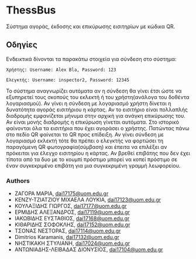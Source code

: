 # ThessBus

Σύστημα αγοράς, έκδοσης και επικύρωσης εισιτηρίων με κώδικα QR.

## Οδηγίες

Ενδεικτικά δίνονται τα παρακάτω στοιχεία για σύνδεση στο σύστημα:

```
Χρήστης: Username: Alex Bla, Password: 123
```

```
Ελεγκτής: Username: inspector2, Password: 12345
```

Το σύστημα αναγνωρίζει αυτόματα αν η σύνδεση θα γίνει έτσι ώστε να εξυπηρετεί τους σκοπούς του εκλεκτή ή του χρήστη(ανάλογα του δοθέντα λογαριασμού). Αν γίνει η σύνδεση με λογαριασμό χρήστη δίνεται η δυνατότητα αγοράς εισιτήριου η κάρτας. Αν το εισιτήριο είναι πολλαπλής διαδρομής εμφανίζεται μήνυμα στην αρχική για ανάγκη επικύρωσης του. Αν είναι μονής διαδρομής η επικύρωση γίνεται αυτόματα. Στο ιστορικό φαίνονται όλα τα εισιτήρια που έχει αγοράσει ο χρήστης. Πατώντας πάνω στο πεδίο QR φαίνεται το QR προς επίδειξη. Αν γίνει σύνδεση με λογαριασμό εκλεκτή τότε θα πρέπει ο ελεγκτής να φορτώσει τη παραγόμενη QR φωτογραφία(σύμβαση) και έπειτα να επιλέξει αν πρόκειται για έλεγχο εισιτηρίου η κάρτας. Αν βρεθεί επιβάτης που δεν έχει τίποτα από τα δυο με το κουμπί πρόστιμο μπορεί να κοπεί πρόστιμο σε έναν συγκεκριμένο επιβάτη για μια συγκεκριμένη γραμμή λεωφορείου.

### Authors

* ΖΑΓΟΡΑ ΜΑΡΙΑ, dai17175@uom.edu.gr
* ΚΕΝΖΥ-ΤΖΙΑΤΖΙΟΥ ΜΙΧΑΕΛΑ ΛΟΥΚΙΑ, dai17123@uom.edu.gr
* ΚΟΥΛΑΞΙΔΗΣ ΓΙΩΡΓΟΣ, dai17177@uom.edu.gr
* ΕΡΜΙΔΗΣ ΑΛΕΞΑΝΔΡΟΣ, dai17119@uom.edu.gr
* ΙΑΚΩΒΙΔΗΣ ΕΥΣΤΑΘΙΟΣ, dai17168@uom.edu.gr
* ΚΙΘΑΡΙΔΗΣ ΣΟΦΟΚΛΗΣ, dai17152@uom.edu.gr
* ΤΣΟΝΑΣ ΝΕΣΤΟΡΑΣ, dai17114@uom.edu.gr
* Dimitrios Karamanis, dai17132@uom.edu.gr
* ΝΗΣΤΙΚΑΚΗ ΣΤΥΛΙΑΝΗ, dai17024@uom.edu.gr
* ΑΝΤΩΝΙΑΔΗΣ-ΛΕΙΒΑΔΑΣ ΔΙΟΝΥΣΙΟΣ, dai17104@uom.edu.gr
